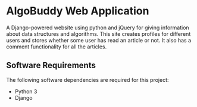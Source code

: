 # AlgoBuddy Web Application
A Django-powered website using python and jQuery for giving information about data structures and algorithms. This site creates profiles for different users and stores whether some user has read an article or not. It also has a comment functionality for all the articles.

## Software Requirements
The following software dependencies are required for this project:
- Python 3
- Django
